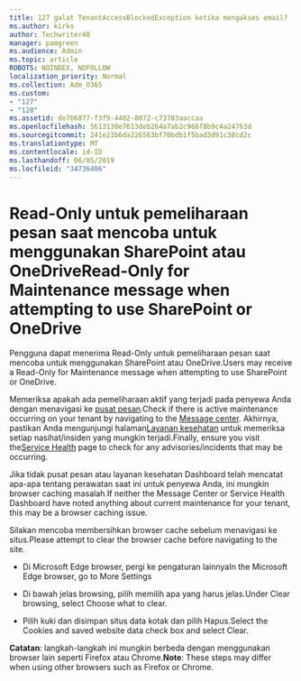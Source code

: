 ```yaml
---
title: 127 galat TenantAccessBlockedException ketika mengakses email?
ms.author: kirks
author: Techwriter40
manager: pamgreen
ms.audience: Admin
ms.topic: article
ROBOTS: NOINDEX, NOFOLLOW
localization_priority: Normal
ms.collection: Adm_O365
ms.custom:
- "127"
- "128"
ms.assetid: de7b6877-f3f9-4402-8072-c73783aaccaa
ms.openlocfilehash: 5613138e7613deb264a7ab2c966f8b9c4a24763d
ms.sourcegitcommit: 241e21b6da226563bf70bdb1f5bad3d91c38cd2c
ms.translationtype: MT
ms.contentlocale: id-ID
ms.lasthandoff: 06/05/2019
ms.locfileid: "34736406"
---
```

# <a name="read-only-for-maintenance-message-when-attempting-to-use-sharepoint-or-onedrive"></a><span data-ttu-id="7b69a-102">Read-Only untuk pemeliharaan pesan saat mencoba untuk menggunakan SharePoint atau OneDrive</span><span class="sxs-lookup"><span data-stu-id="7b69a-102">Read-Only for Maintenance message when attempting to use SharePoint or OneDrive</span></span>

<span data-ttu-id="7b69a-103">Pengguna dapat menerima Read-Only untuk pemeliharaan pesan saat mencoba untuk menggunakan SharePoint atau OneDrive.</span><span class="sxs-lookup"><span data-stu-id="7b69a-103">Users may receive a Read-Only for Maintenance message when attempting to use SharePoint or OneDrive.</span></span>

<span data-ttu-id="7b69a-104">Memeriksa apakah ada pemeliharaan aktif yang terjadi pada penyewa Anda dengan menavigasi ke [pusat pesan](https://portal.office.com/adminportal/home#/MessageCenter).</span><span class="sxs-lookup"><span data-stu-id="7b69a-104">Check if there is active maintenance occurring on your tenant by navigating to the [Message center](https://portal.office.com/adminportal/home#/MessageCenter).</span></span> <span data-ttu-id="7b69a-105">Akhirnya, pastikan Anda mengunjungi halaman[Layanan kesehatan](https://portal.office.com/adminportal/home#/servicehealth) untuk memeriksa setiap nasihat/insiden yang mungkin terjadi.</span><span class="sxs-lookup"><span data-stu-id="7b69a-105">Finally, ensure you visit the[Service Health](https://portal.office.com/adminportal/home#/servicehealth) page to check for any advisories/incidents that may be occurring.</span></span>

<span data-ttu-id="7b69a-106">Jika tidak pusat pesan atau layanan kesehatan Dashboard telah mencatat apa-apa tentang perawatan saat ini untuk penyewa Anda, ini mungkin browser caching masalah.</span><span class="sxs-lookup"><span data-stu-id="7b69a-106">If neither the Message Center or Service Health Dashboard have noted anything about current maintenance for your tenant, this may be a browser caching issue.</span></span>

<span data-ttu-id="7b69a-107">Silakan mencoba membersihkan browser cache sebelum menavigasi ke situs.</span><span class="sxs-lookup"><span data-stu-id="7b69a-107">Please attempt to clear the browser cache before navigating to the site.</span></span>

- <span data-ttu-id="7b69a-108">Di Microsoft Edge browser, pergi ke pengaturan lainnya</span><span class="sxs-lookup"><span data-stu-id="7b69a-108">In the Microsoft Edge browser, go to More  Settings</span></span>

- <span data-ttu-id="7b69a-109">Di bawah jelas browsing, pilih memilih apa yang harus jelas.</span><span class="sxs-lookup"><span data-stu-id="7b69a-109">Under Clear browsing, select Choose what to clear.</span></span>
- <span data-ttu-id="7b69a-110">Pilih kuki dan disimpan situs data kotak dan pilih Hapus.</span><span class="sxs-lookup"><span data-stu-id="7b69a-110">Select the Cookies and saved website data check box and select Clear.</span></span>

<span data-ttu-id="7b69a-111">**Catatan**: langkah-langkah ini mungkin berbeda dengan menggunakan browser lain seperti Firefox atau Chrome.</span><span class="sxs-lookup"><span data-stu-id="7b69a-111">**Note**: These steps may differ when using other browsers such as Firefox or Chrome.</span></span>

